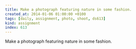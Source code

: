 ```yaml
---
title: Make a photograph featuring nature in some fashion.
created_at: 2014-01-06 01:00:00 +0100
tags: [daily, assignment, photo, shoot, ds613]
kind: assignment
index: 613
---
```


Make a photograph featuring nature in some fashion.
